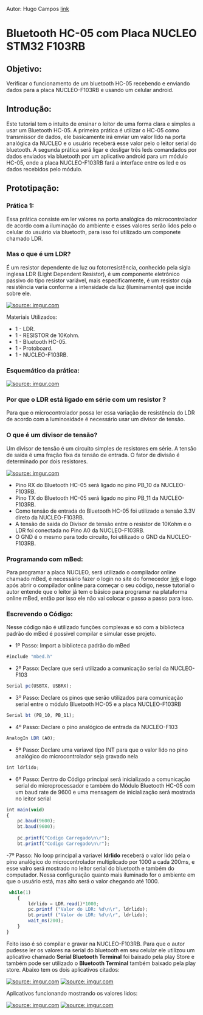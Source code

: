 Autor: Hugo Campos [link](https://github.com/HugocamposL3)

# Bluetooth HC-05 com Placa NUCLEO STM32 F103RB

## Objetivo:

 Verificar o funcionamento de um bluetooth HC-05 recebendo e enviando dados para a placa NUCLEO-F103RB e usando um celular android.
 
 ## Introdução:
 
Este tutorial tem o intuito de ensinar o leitor de uma forma clara e simples a usar um Bluetooth HC-05. A primeira prática é utilizar o HC-05 como transmissor de dados, ele basicamente irá enviar um valor lido na porta analógica da NUCLEO e o usuário receberá esse valor pelo o leitor serial do bluetooth. A segunda prática será ligar e desligar três leds comandados por dados enviados via bluetooth por um aplicativo android para um módulo 
HC-05, onde a placa NUCLEO-F103RB fará a interface entre os led e os dados recebidos pelo módulo.

## Prototipação:

### Prática 1:

Essa prática consiste em ler valores na porta analógica do microcontrolador de acordo com a iluminação do ambiente e esses valores serão lidos pelo o celular do usuário via bluetooth, para isso foi utilizado um componete chamado LDR. 
### Mas o que é um LDR?
É um resistor dependente de luz ou fotorresistência, conhecido pela sigla inglesa LDR (Light Dependent Resistor), é um componente eletrônico passivo do tipo resistor variável, mais especificamente, é um resistor cuja resistência varia conforme a intensidade da luz (iluminamento) que incide sobre ele.

<a href="https://imgur.com/tghZ1u3"><img src="https://imgur.com/tghZ1u3.jpg" title="source: imgur.com" /></a>

Materiais Utilizados:
- 1 - LDR.
- 1 - RESISTOR de 10Kohm.
- 1 - Bluetooth HC-05.
- 1 - Protoboard.
- 1 - NUCLEO-F103RB.

### Esquemático da prática:

<a href="https://imgur.com/09kxomA"><img src="https://imgur.com/09kxomA.jpg" title="source: imgur.com" /></a>

### Por que o LDR está ligado em série com um resistor ?
Para que o microcontrolador possa ler essa variação de resistência do LDR de acordo com a luminosidade é necessário usar um divisor de tensão.
### O que é um divisor de tensão?
Um divisor de tensão é um circuito simples de resistores em série. A tensão de saída é uma fração fixa da tensão de entrada. O fator de divisão é determinado por dois resistores.

<a href="https://imgur.com/T5d8Lpv"><img src="https://imgur.com/T5d8Lpv.jpg" title="source: imgur.com" /></a>

- Pino RX do Bluetooth HC-05 será ligado no pino PB_10 da NUCLEO-F103RB.
- Pino TX do Bluetooth HC-05 será ligado no pino PB_11 da NUCLEO-F103RB.
- Como tensão de entrada do Bluetooth HC-05 foi utilizado a tensão 3.3V direto da NUCLEO-F103RB.
- A tensão de saida do Divisor de tensão entre o resistor de 10Kohm e o LDR foi conectada no Pino A0 da NUCLEO-F103RB.
- O GND é o mesmo para todo circuito, foi utilizado o GND da NUCLEO-F103RB.

### Programando com mBed:

Para programar a placa NUCLEO, será utilizado o compilador online chamado mBed, é necessário fazer o login no site do fornecedor [link](https://os.mbed.com/) e logo após abrir o compilador online para começar o seu código, nesse tutorial o autor entende que o leitor já tem o básico para programar na plataforma online mBed, então por isso ele não vai colocar o passo a passo para isso.

### Escrevendo o Código:

Nesse código não é utilizado funções complexas e só com a biblioteca padrão do mBed é possivel compilar e simular esse projeto.

- 1º Passo: Import a biblioteca padrão do mBed

```javascript
#include "mbed.h"
```
- 2º Passo: Declare que será utilizado a comunicação serial da NUCLEO-F103

```javascript
Serial pc(USBTX, USBRX);
```

- 3º Passo: Declare os pinos que serão utilizados para comunicação serial entre o módulo Bluetooth HC-05  e a placa NUCLEO-F103RB

```javascript
Serial bt (PB_10, PB_11);
```

- 4º Passo: Declare o pino analógico de entrada da NUCLEO-F103

```javascript
AnalogIn LDR (A0);
```

- 5º Passo: Declare uma variavel tipo INT para que o valor lido no pino analógico do microcontrolador seja gravado nela

```javascript
int ldrlido;
```

- 6º Passo: Dentro do Código principal será inicializado a comunicação serial do microprocessador e também do Módulo Bluetooth HC-05 com um baud rate de 9600 e uma
mensagem de inicialização será mostrada no leitor serial

```javascript
int main(void)
{
    pc.baud(9600);
    bt.baud(9600);
    
    pc.printf("Codigo Carregado\n\r");
    bt.printf("Codigo Carregado\n\r");
```

-7º Passo: No loop principal a variavel **ldrlido** receberá o valor lido pela o pino analógico do microcontrolador multiplicado por 1000 a cada 200ms, e esse valro será mostrado no leitor serial do bluetooth e também do computador. Nessa configuração quanto mais iluminado for o ambiente em que o usuário está, mas alto será o valor chegando 
até 1000.

```javascript
 while(1)
    {
        ldrlido = LDR.read()*1000;
        pc.printf ("Valor do LDR: %d\n\r", ldrlido);
        bt.printf ("Valor do LDR: %d\n\r", ldrlido);
        wait_ms(200);
    }
}
```

Feito isso é só compilar e gravar na NUCLEO-F103RB. Para que o autor pudesse ler os valores na serial do bluetooth em seu celular ele utilizou um aplicativo 
chamado **Serial Bluetooth Terminal** foi baixado pela play Store e também pode ser utilizado o **Bluetooth Terminal** também baixado pela play store. Abaixo
tem os dois aplicativos citados:

<a href="https://imgur.com/i75ngjx"><img src="https://imgur.com/i75ngjx.jpg" title="source: imgur.com" /></a>
<a href="https://imgur.com/eeJZd21"><img src="https://imgur.com/eeJZd21.jpg" title="source: imgur.com" /></a>

Aplicativos funcionando mostrando os valores lidos:

<a href="https://imgur.com/WqGSBWL"><img src="https://imgur.com/WqGSBWL.jpg" title="source: imgur.com" /></a>
<a href="https://imgur.com/X656s1V"><img src="https://imgur.com/X656s1V.jpg" title="source: imgur.com" /></a>




